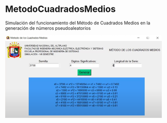 # MetodoCuadradosMedios

Simulación del funcionamiento del Método de Cuadrados Medios en la generación de números pseudoaleatorios

![intefaz](Images/interfaz.png)
